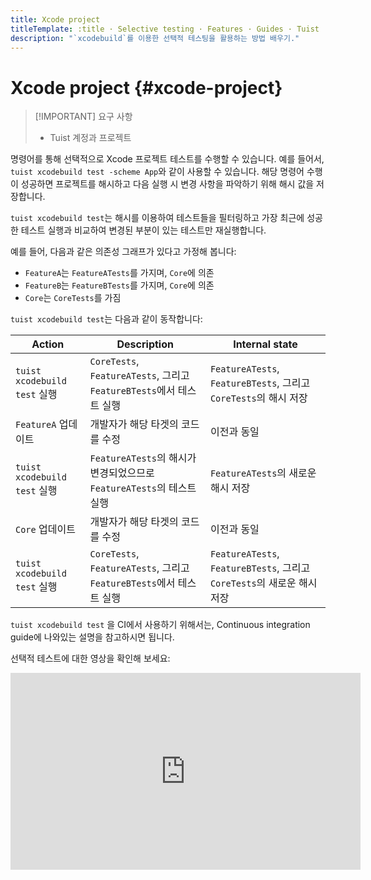 ```yaml
---
title: Xcode project
titleTemplate: :title · Selective testing · Features · Guides · Tuist
description: "`xcodebuild`를 이용한 선택적 테스팅을 활용하는 방법 배우기."
---
```


# Xcode project {#xcode-project}

> [!IMPORTANT] 요구 사항
>
> - <LocalizedLink href="/guides/server/accounts-and-projects">Tuist 계정과 프로젝트</LocalizedLink>

명령어를 통해 선택적으로 Xcode 프로젝트 테스트를 수행할 수 있습니다. 예를 들어서, `tuist xcodebuild test -scheme App`와 같이 사용할 수 있습니다. 해당 명령어 수행이 성공하면 프로젝트를 해시하고 다음 실행 시 변경 사항을 파악하기 위해 해시 값을 저장합니다.

`tuist xcodebuild test`는 해시를 이용하여 테스트들을 필터링하고 가장 최근에 성공한 테스트 실행과 비교하여 변경된 부분이 있는 테스트만 재실행합니다.

예를 들어, 다음과 같은 의존성 그래프가 있다고 가정해 봅니다:

- `FeatureA`는 `FeatureATests`를 가지며, `Core`에 의존
- `FeatureB`는 `FeatureBTests`를 가지며, `Core`에 의존
- `Core`는 `CoreTests`를 가짐

`tuist xcodebuild test`는 다음과 같이 동작합니다:

| Action                     | Description                                                | Internal state                                               |
| -------------------------- | ---------------------------------------------------------- | ------------------------------------------------------------ |
| `tuist xcodebuild test` 실행 | `CoreTests`, `FeatureATests`, 그리고 `FeatureBTests`에서 테스트 실행 | `FeatureATests`, `FeatureBTests`, 그리고 `CoreTests`의 해시 저장     |
| `FeatureA` 업데이트            | 개발자가 해당 타겟의 코드를 수정                                         | 이전과 동일                                                       |
| `tuist xcodebuild test` 실행 | `FeatureATests`의 해시가 변경되었으므로 `FeatureATests`의 테스트 실행       | `FeatureATests`의 새로운 해시 저장                                   |
| `Core` 업데이트                | 개발자가 해당 타겟의 코드를 수정                                         | 이전과 동일                                                       |
| `tuist xcodebuild test` 실행 | `CoreTests`, `FeatureATests`, 그리고 `FeatureBTests`에서 테스트 실행 | `FeatureATests`, `FeatureBTests`, 그리고 `CoreTests`의 새로운 해시 저장 |

`tuist xcodebuild test` 을 CI에서 사용하기 위해서는, <LocalizedLink href="/guides/integrations/continuous-integration">Continuous integration guide</LocalizedLink>에 나와있는 설명을 참고하시면 됩니다.

선택적 테스트에 대한 영상을 확인해 보세요:

<iframe title="Run tests selectively in your Xcode projects" width="560" height="315" src="https://videos.tuist.dev/videos/embed/1SjekbWSYJ2HAaVjchwjfQ" frameborder="0" allowfullscreen="" sandbox="allow-same-origin allow-scripts allow-popups allow-forms"></iframe>
